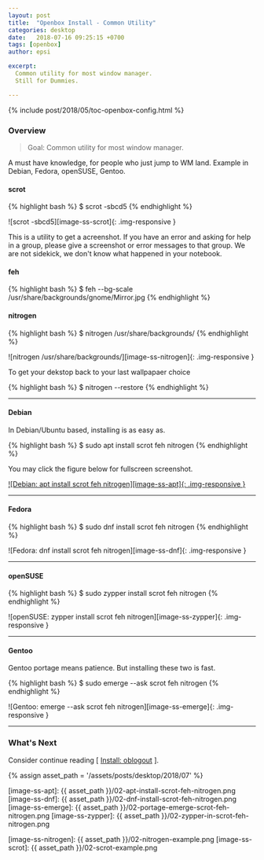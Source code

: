 ```yaml
---
layout: post
title:  "Openbox Install - Common Utility"
categories: desktop
date:   2018-07-16 09:25:15 +0700
tags: [openbox]
author: epsi

excerpt:
  Common utility for most window manager.
  Still for Dummies.

---
```


{% include post/2018/05/toc-openbox-config.html %}

### Overview

> Goal: Common utility for most window manager.

A must have knowledge, for people who just jump to WM land.
Example in Debian, Fedora, openSUSE, Gentoo.

#### scrot

{% highlight bash %}
$ scrot -sbcd5
{% endhighlight %}

![scrot -sbcd5][image-ss-scrot]{: .img-responsive }

This is a utility to get a acreenshot.
If you have an error and asking for help in a group,
please give a screenshot or error messages to that group.
We are not sidekick, we don't know what happened in your notebook.

#### feh

{% highlight bash %}
$ feh --bg-scale /usr/share/backgrounds/gnome/Mirror.jpg 
{% endhighlight %}

#### nitrogen

{% highlight bash %}
$ nitrogen /usr/share/backgrounds/
{% endhighlight %}

![nitrogen /usr/share/backgrounds/][image-ss-nitrogen]{: .img-responsive }

To get your dekstop back to your last wallpapaer choice

{% highlight bash %}
$ nitrogen --restore
{% endhighlight %}

-- -- --

#### Debian

In Debian/Ubuntu based, installing is as easy as.

{% highlight bash %}
$ sudo apt install scrot feh nitrogen
{% endhighlight %}

You may click the figure below for fullscreen screenshot.

[![Debian: apt install scrot feh nitrogen][image-ss-apt]{: .img-responsive }][photo-ss-apt]

-- -- --

#### Fedora

{% highlight bash %}
$ sudo dnf install scrot feh nitrogen
{% endhighlight %}

![Fedora: dnf install scrot feh nitrogen][image-ss-dnf]{: .img-responsive }

-- -- --

#### openSUSE

{% highlight bash %}
$ sudo zypper install scrot feh nitrogen
{% endhighlight %}

![openSUSE: zypper install scrot feh nitrogen][image-ss-zypper]{: .img-responsive }


-- -- --

#### Gentoo

Gentoo portage means patience.
But installing these two is fast.

{% highlight bash %}
$ sudo emerge --ask scrot feh nitrogen
{% endhighlight %}

![Gentoo: emerge --ask scrot feh nitrogen][image-ss-emerge]{: .img-responsive }

-- -- --

### What's Next

Consider continue reading [ [Install: oblogout][local-part-config] ].

[//]: <> ( -- -- -- links below -- -- -- )
{% assign asset_path = '/assets/posts/desktop/2018/07' %}

[local-part-config]:  /desktop/2018/07/17/openbox-install.html

[image-ss-apt]:      {{ asset_path }}/02-apt-install-scrot-feh-nitrogen.png
[image-ss-dnf]:      {{ asset_path }}/02-dnf-install-scrot-feh-nitrogen.png
[image-ss-emerge]:   {{ asset_path }}/02-portage-emerge-scrot-feh-nitrogen.png
[image-ss-zypper]:   {{ asset_path }}/02-zypper-in-scrot-feh-nitrogen.png

[photo-ss-apt]:      https://photos.google.com/share/AF1QipMCFikwVY_d7DR9OMOmp-t4qwKDgluWO9lU6qK01_y9IUYA7eorvCdHkmRrRxnatA/photo/AF1QipM2B_0wzcTiXTdpkHcQx1UOPIPW_Ctu1aj2_0X0?key=U2l0bFJCRFZuY00xOUlCeUhiRGVEOTJESVo5MmFR

[image-ss-nitrogen]: {{ asset_path }}/02-nitrogen-example.png
[image-ss-scrot]:    {{ asset_path }}/02-scrot-example.png
